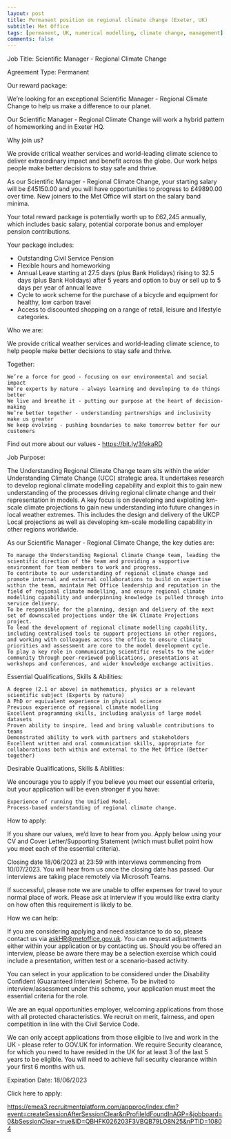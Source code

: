 ```yaml
---
layout: post
title: Permanent position on regional climate change (Exeter, UK)
subtitle: Met Office
tags: [permanent, UK, numerical modelling, climate change, management]
comments: false
---
```

Job Title: Scientific Manager - Regional Climate Change

Agreement Type: Permanent

 

Our reward package:

We’re looking for an exceptional Scientific Manager - Regional Climate Change to help us make a difference to our planet.

Our Scientific Manager - Regional Climate Change will work a hybrid pattern of homeworking and  in Exeter HQ.

Why join us?

We provide critical weather services and world-leading climate science to deliver extraordinary impact and benefit across the globe. Our work helps people make better decisions to stay safe and thrive. 

As our Scientific Manager - Regional Climate Change, your starting salary will be £45150.00 and you will have opportunities to progress to £49890.00 over time. New joiners to the Met Office will start on the salary band minima.

Your total reward package is potentially worth up to £62,245 annually, which includes basic salary, potential corporate bonus and employer pension contributions.

Your package includes:
- Outstanding Civil Service Pension
- Flexible hours and homeworking
- Annual Leave starting at 27.5 days (plus Bank Holidays) rising to 32.5 days (plus Bank Holidays) after 5 years and option to buy or sell up to 5 days per year of annual leave
- Cycle to work scheme for the purchase of a bicycle and equipment for healthy, low carbon travel
- Access to discounted shopping on a range of retail, leisure and lifestyle categories.

Who we are:

We provide critical weather services and world-leading climate science, to help people make better decisions to stay safe and thrive.

Together:

    We’re a force for good - focusing on our environmental and social impact
    We’re experts by nature - always learning and developing to do things better
    We live and breathe it - putting our purpose at the heart of decision-making
    We’re better together - understanding partnerships and inclusivity make us greater
    We keep evolving - pushing boundaries to make tomorrow better for our customers

Find out more about our values - https://bit.ly/3fokaRD

Job Purpose:

The Understanding Regional Climate Change team sits within the wider Understanding Climate Change (UCC) strategic area. It undertakes research to develop regional climate modelling capability and exploit this to gain new understanding of the processes driving regional climate change and their representation in models. A key focus is on developing and exploiting km-scale climate projections to gain new understanding into future changes in local weather extremes. This includes the design and delivery of the UKCP Local projections as well as developing km-scale modelling capability in other regions worldwide.

As our Scientific Manager - Regional Climate Change, the key duties are:

    To manage the Understanding Regional Climate Change team, leading the scientific direction of the team and providing a supportive environment for team members to work and progress.
    To contribute to our understanding of regional climate change and promote internal and external collaborations to build on expertise within the team, maintain Met Office leadership and reputation in the field of regional climate modelling, and ensure regional climate modelling capability and underpinning knowledge is pulled through into service delivery.
    To be responsible for the planning, design and delivery of the next set of downscaled projections under the UK Climate Projections project.
    To lead the development of regional climate modelling capability, including centralised tools to support projections in other regions, and working with colleagues across the office to ensure climate priorities and assessment are core to the model development cycle.
    To play a key role in communicating scientific results to the wider community through peer-reviewed publications, presentations at workshops and conferences, and wider knowledge exchange activities.

Essential Qualifications, Skills & Abilities:

    A degree (2.1 or above) in mathematics, physics or a relevant scientific subject (Experts by nature) 
    A PhD or equivalent experience in physical science
    Previous experience of regional climate modelling
    Excellent programming skills, including analysis of large model datasets
    Proven ability to inspire, lead and bring valuable contributions to teams
    Demonstrated ability to work with partners and stakeholders
    Excellent written and oral communication skills, appropriate for collaborations both within and external to the Met Office (Better together) 

Desirable Qualifications, Skills & Abilities:

We encourage you to apply if you believe you meet our essential criteria, but your application will be even stronger if you have:

    Experience of running the Unified Model.
    Process-based understanding of regional climate change.

How to apply:

If you share our values, we’d love to hear from you. Apply below using your CV and Cover Letter/Supporting Statement (which must bullet point how you meet each of the essential criteria).

Closing date 18/06/2023 at 23:59 with interviews commencing from 10/07/2023. You will hear from us once the closing date has passed. Our interviews are taking place remotely via Microsoft Teams.

If successful, please note we are unable to offer expenses for travel to your normal place of work. Please ask at interview if you would like extra clarity on how often this requirement is likely to be.

How we can help:

If you are considering applying and need assistance to do so, please contact us via askHR@metoffice.gov.uk. You can request adjustments either within your application or by contacting us. Should you be offered an interview, please be aware there may be a selection exercise which could include a presentation, written test or a scenario-based activity.

You can select in your application to be considered under the Disability Confident (Guaranteed Interview) Scheme. To be invited to interview/assessment under this scheme, your application must meet the essential criteria for the role. 

We are an equal opportunities employer, welcoming applications from those with all protected characteristics. We recruit on merit, fairness, and open competition in line with the Civil Service Code.

We can only accept applications from those eligible to live and work in the UK - please refer to GOV.UK for information. We require Security clearance, for which you need to have resided in the UK for at least 3 of the last 5 years to be eligible. You will need to achieve full security clearance within your first 6 months with us.

Expiration Date: 18/06/2023

Click here to apply:

https://emea3.recruitmentplatform.com/appproc/index.cfm?event=createSessionAfterSessionClear&nProfileIdFoundInAGP=&jobboard=0&bSessionClear=true&ID=QBHFK026203F3VBQB79LO8N25&nPTID=10804
